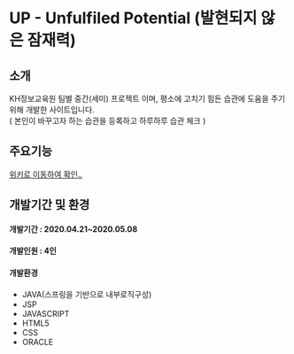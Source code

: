 # UP - Unfulfiled Potential (발현되지 않은 잠재력)<br>
## 소개<br>
KH정보교육원 팀별 중간(세미) 프로젝트 이며, 평소에 고치기 힘든 습관에 도움을 주기위해 개발한 사이트입니다.<br>
( 본인이 바꾸고자 하는 습관을 등록하고 하루하루 습관 체크  )
## 주요기능<br>
 [위키로 이동하여 확인..](https://github.com/wjdkdtn7233/SemiProject_UP/wiki)<br>
## 개발기간 및 환경<br>
#### 개발기간 : 2020.04.21~2020.05.08<br>
#### 개발인원 : 4인<br>
#### 개발환경<br>
  * JAVA(스프링을 기반으로 내부로직구성)<br>
  * JSP<br>
  * JAVASCRIPT<br>
  * HTML5<br>
  * CSS<br>
  * ORACLE<br>
  
